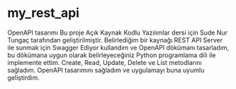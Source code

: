 # my_rest_api
 OpenAPI tasarımı
 Bu proje Açık Kaynak Kodlu Yazılımlar dersi için Sude Nur Tungaç tarafından geliştirilmiştir.
 Belirlediğim bir kaynağı REST API Server ile sunmak için Swagger Ediyor kullandım ve OpenAPI dökümanı tasarladım, bu dökümana uygun olarak belirleyeceğiniz Python programlama dili ile implemente ettim.
 Create, Read, Update, Delete ve List metodlarını sağladım.
 OpenAPI tasarımını sağladım ve uygulamayı buna uyumlu geliştirdim.
